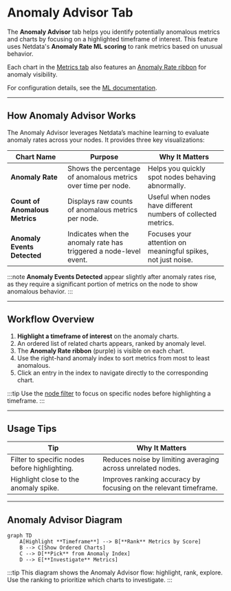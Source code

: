 # **Anomaly Advisor Tab**

The **Anomaly Advisor** tab helps you identify potentially anomalous metrics and charts by focusing on a highlighted timeframe of interest. This feature uses Netdata's **Anomaly Rate ML scoring** to rank metrics based on unusual behavior.

Each chart in the [Metrics tab](/docs/dashboards-and-charts/metrics-tab-and-single-node-tabs.md) also features an [Anomaly Rate ribbon](/docs/dashboards-and-charts/netdata-charts.md#anomaly-rate-ribbon) for anomaly visibility.

For configuration details, see the [ML documentation](/src/ml/README.md).

---

## **How Anomaly Advisor Works**

The Anomaly Advisor leverages Netdata’s machine learning to evaluate anomaly rates across your nodes. It provides three key visualizations:

| Chart Name                      | Purpose                                                              | Why It Matters                                               |
|----------------------------------|----------------------------------------------------------------------|--------------------------------------------------------------|
| **Anomaly Rate**                | Shows the percentage of anomalous metrics over time per node.         | Helps you quickly spot nodes behaving abnormally.            |
| **Count of Anomalous Metrics**  | Displays raw counts of anomalous metrics per node.                   | Useful when nodes have different numbers of collected metrics.|
| **Anomaly Events Detected**     | Indicates when the anomaly rate has triggered a node-level event.    | Focuses your attention on meaningful spikes, not just noise. |

:::note
**Anomaly Events Detected** appear slightly after anomaly rates rise, as they require a significant portion of metrics on the node to show anomalous behavior.
:::

---

## **Workflow Overview**

1. **Highlight a timeframe of interest** on the anomaly charts.
2. An ordered list of related charts appears, ranked by anomaly level.
3. The **Anomaly Rate ribbon** (purple) is visible on each chart.
4. Use the right-hand anomaly index to sort metrics from most to least anomalous.
5. Click an entry in the index to navigate directly to the corresponding chart.

:::tip
Use the [node filter](/docs/dashboards-and-charts/node-filter.md) to focus on specific nodes before highlighting a timeframe.
:::

---

## **Usage Tips**

| Tip                                                    | Why It Matters                                              |
|---------------------------------------------------------|-------------------------------------------------------------|
| Filter to specific nodes before highlighting.          | Reduces noise by limiting averaging across unrelated nodes.  |
| Highlight close to the anomaly spike.                  | Improves ranking accuracy by focusing on the relevant timeframe. |

---

## **Anomaly Advisor Diagram**

```mermaid
graph TD
    A[Highlight **Timeframe**] --> B[**Rank** Metrics by Score]
    B --> C[Show Ordered Charts]
    C --> D[**Pick** from Anomaly Index]
    D --> E[**Investigate** Metrics]
```

:::tip
This diagram shows the Anomaly Advisor flow: highlight, rank, explore. Use the ranking to prioritize which charts to investigate.
:::